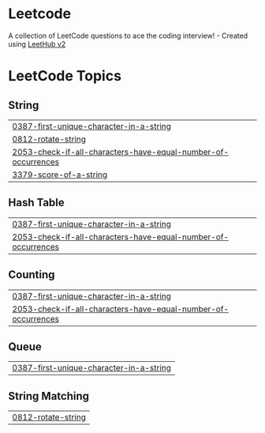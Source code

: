 # Leetcode
A collection of LeetCode questions to ace the coding interview! - Created using [LeetHub v2](https://github.com/arunbhardwaj/LeetHub-2.0)

<!---LeetCode Topics Start-->
# LeetCode Topics
## String
|  |
| ------- |
| [0387-first-unique-character-in-a-string](https://github.com/AugustoMenchaca/Leetcode/tree/master/0387-first-unique-character-in-a-string) |
| [0812-rotate-string](https://github.com/AugustoMenchaca/Leetcode/tree/master/0812-rotate-string) |
| [2053-check-if-all-characters-have-equal-number-of-occurrences](https://github.com/AugustoMenchaca/Leetcode/tree/master/2053-check-if-all-characters-have-equal-number-of-occurrences) |
| [3379-score-of-a-string](https://github.com/AugustoMenchaca/Leetcode/tree/master/3379-score-of-a-string) |
## Hash Table
|  |
| ------- |
| [0387-first-unique-character-in-a-string](https://github.com/AugustoMenchaca/Leetcode/tree/master/0387-first-unique-character-in-a-string) |
| [2053-check-if-all-characters-have-equal-number-of-occurrences](https://github.com/AugustoMenchaca/Leetcode/tree/master/2053-check-if-all-characters-have-equal-number-of-occurrences) |
## Counting
|  |
| ------- |
| [0387-first-unique-character-in-a-string](https://github.com/AugustoMenchaca/Leetcode/tree/master/0387-first-unique-character-in-a-string) |
| [2053-check-if-all-characters-have-equal-number-of-occurrences](https://github.com/AugustoMenchaca/Leetcode/tree/master/2053-check-if-all-characters-have-equal-number-of-occurrences) |
## Queue
|  |
| ------- |
| [0387-first-unique-character-in-a-string](https://github.com/AugustoMenchaca/Leetcode/tree/master/0387-first-unique-character-in-a-string) |
## String Matching
|  |
| ------- |
| [0812-rotate-string](https://github.com/AugustoMenchaca/Leetcode/tree/master/0812-rotate-string) |
<!---LeetCode Topics End-->